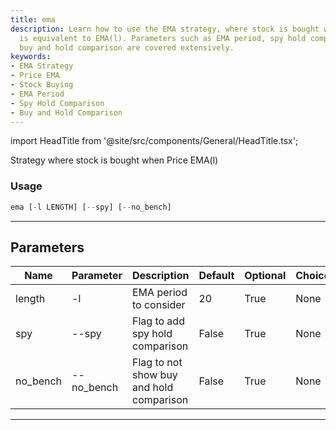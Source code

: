 ```yaml
---
title: ema
description: Learn how to use the EMA strategy, where stock is bought when the price
  is equivalent to EMA(l). Parameters such as EMA period, spy hold comparison, and
  buy and hold comparison are covered extensively.
keywords:
- EMA Strategy
- Price EMA
- Stock Buying
- EMA Period
- Spy Hold Comparison
- Buy and Hold Comparison
---
```


import HeadTitle from '@site/src/components/General/HeadTitle.tsx';

<HeadTitle title="stocks /backtesting/ema - Reference | OpenBB Terminal Docs" />

Strategy where stock is bought when Price  EMA(l)

### Usage

```python wordwrap
ema [-l LENGTH] [--spy] [--no_bench]
```

---

## Parameters

| Name | Parameter | Description | Default | Optional | Choices |
| ---- | --------- | ----------- | ------- | -------- | ------- |
| length | -l | EMA period to consider | 20 | True | None |
| spy | --spy | Flag to add spy hold comparison | False | True | None |
| no_bench | --no_bench | Flag to not show buy and hold comparison | False | True | None |

---
